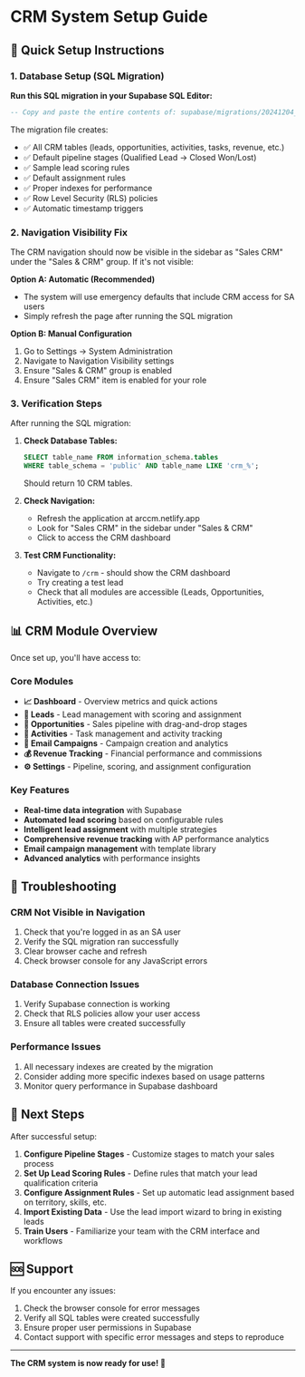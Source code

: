 # CRM System Setup Guide

## 🚀 Quick Setup Instructions

### 1. Database Setup (SQL Migration)

**Run this SQL migration in your Supabase SQL Editor:**

```sql
-- Copy and paste the entire contents of: supabase/migrations/20241204_create_crm_tables.sql
```

The migration file creates:
- ✅ All CRM tables (leads, opportunities, activities, tasks, revenue, etc.)
- ✅ Default pipeline stages (Qualified Lead → Closed Won/Lost)
- ✅ Sample lead scoring rules
- ✅ Default assignment rules
- ✅ Proper indexes for performance
- ✅ Row Level Security (RLS) policies
- ✅ Automatic timestamp triggers

### 2. Navigation Visibility Fix

The CRM navigation should now be visible in the sidebar as "Sales CRM" under the "Sales & CRM" group. If it's not visible:

**Option A: Automatic (Recommended)**
- The system will use emergency defaults that include CRM access for SA users
- Simply refresh the page after running the SQL migration

**Option B: Manual Configuration**
1. Go to Settings → System Administration
2. Navigate to Navigation Visibility settings
3. Ensure "Sales & CRM" group is enabled
4. Ensure "Sales CRM" item is enabled for your role

### 3. Verification Steps

After running the SQL migration:

1. **Check Database Tables:**
   ```sql
   SELECT table_name FROM information_schema.tables 
   WHERE table_schema = 'public' AND table_name LIKE 'crm_%';
   ```
   Should return 10 CRM tables.

2. **Check Navigation:**
   - Refresh the application at arccm.netlify.app
   - Look for "Sales CRM" in the sidebar under "Sales & CRM"
   - Click to access the CRM dashboard

3. **Test CRM Functionality:**
   - Navigate to `/crm` - should show the CRM dashboard
   - Try creating a test lead
   - Check that all modules are accessible (Leads, Opportunities, Activities, etc.)

## 📊 CRM Module Overview

Once set up, you'll have access to:

### Core Modules
- **📈 Dashboard** - Overview metrics and quick actions
- **👥 Leads** - Lead management with scoring and assignment
- **🎯 Opportunities** - Sales pipeline with drag-and-drop stages
- **📅 Activities** - Task management and activity tracking
- **📧 Email Campaigns** - Campaign creation and analytics
- **💰 Revenue Tracking** - Financial performance and commissions
- **⚙️ Settings** - Pipeline, scoring, and assignment configuration

### Key Features
- **Real-time data integration** with Supabase
- **Automated lead scoring** based on configurable rules
- **Intelligent lead assignment** with multiple strategies
- **Comprehensive revenue tracking** with AP performance analytics
- **Email campaign management** with template library
- **Advanced analytics** with performance insights

## 🔧 Troubleshooting

### CRM Not Visible in Navigation
1. Check that you're logged in as an SA user
2. Verify the SQL migration ran successfully
3. Clear browser cache and refresh
4. Check browser console for any JavaScript errors

### Database Connection Issues
1. Verify Supabase connection is working
2. Check that RLS policies allow your user access
3. Ensure all tables were created successfully

### Performance Issues
1. All necessary indexes are created by the migration
2. Consider adding more specific indexes based on usage patterns
3. Monitor query performance in Supabase dashboard

## 📝 Next Steps

After successful setup:

1. **Configure Pipeline Stages** - Customize stages to match your sales process
2. **Set Up Lead Scoring Rules** - Define rules that match your lead qualification criteria
3. **Configure Assignment Rules** - Set up automatic lead assignment based on territory, skills, etc.
4. **Import Existing Data** - Use the lead import wizard to bring in existing leads
5. **Train Users** - Familiarize your team with the CRM interface and workflows

## 🆘 Support

If you encounter any issues:
1. Check the browser console for error messages
2. Verify all SQL tables were created successfully
3. Ensure proper user permissions in Supabase
4. Contact support with specific error messages and steps to reproduce

---

**The CRM system is now ready for use! 🎉**